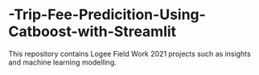# -Trip-Fee-Predicition-Using-Catboost-with-Streamlit
This repository contains Logee Field Work 2021 projects such as insights and machine learning modelling.
